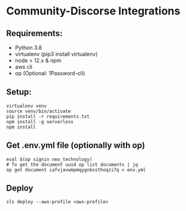 # Community-Discorse Integrations

## Requirements:
* Python 3.8
* virtualenv (pip3 install virtualenv)
* node > 12.x & npm
* aws cli
* op (Optional: 1Password-cli)


## Setup:
    virtualenv venv
    source venv/bin/activate
    pip install -r requirements.txt
    npm install -g serverless 
    npm install

## Get .env.yml file (optionally with op)
    eval $(op signin neo_technology)
    # To get the document uuid op list documents | jq
    op get document iafvjavwmpmqygnbssthoqzi7q > env.yml
## Deploy
    sls deploy --aws-profile <aws-profile>



